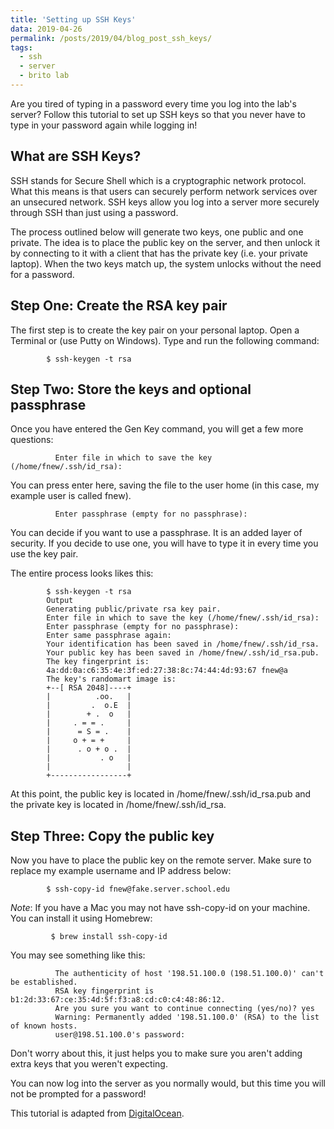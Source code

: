 ```yaml
---
title: 'Setting up SSH Keys'
data: 2019-04-26
permalink: /posts/2019/04/blog_post_ssh_keys/
tags:
  - ssh
  - server
  - brito lab
---
```


Are you tired of typing in a password every time you log into the lab's server? Follow this tutorial to set up SSH keys so that you never have to type in your password again while logging in!

What are SSH Keys?
------------------
SSH stands for Secure Shell which is a cryptographic network protocol. What this means is that users can securely perform network services over an unsecured network. SSH keys allow you log into a server more securely through SSH than just using a password. 

The process outlined below will generate two keys, one public and one private. The idea is to place the public key on the server, and then unlock it by connecting to it with a client that has the private key (i.e. your private laptop). When the two keys match up, the system unlocks without the need for a password.

Step One: Create the RSA key pair
---------------------------------
The first step is to create the key pair on your personal laptop. Open a Terminal or (use Putty on Windows). Type and run the following command:

            $ ssh-keygen -t rsa
            
            
Step Two: Store the keys and optional passphrase
------------------------------------------------
Once you have entered the Gen Key command, you will get a few more questions:

              Enter file in which to save the key (/home/fnew/.ssh/id_rsa):
              
You can press enter here, saving the file to the user home (in this case, my example user is called fnew).

              Enter passphrase (empty for no passphrase):
              
You can decide if you want to use a passphrase. It is an added layer of security. If you decide to use one, you will have to type it in every time you use the key pair. 

The entire process looks likes this:

            $ ssh-keygen -t rsa
            Output
            Generating public/private rsa key pair.
            Enter file in which to save the key (/home/fnew/.ssh/id_rsa): 
            Enter passphrase (empty for no passphrase): 
            Enter same passphrase again: 
            Your identification has been saved in /home/fnew/.ssh/id_rsa.
            Your public key has been saved in /home/fnew/.ssh/id_rsa.pub.
            The key fingerprint is:
            4a:dd:0a:c6:35:4e:3f:ed:27:38:8c:74:44:4d:93:67 fnew@a
            The key's randomart image is:
            +--[ RSA 2048]----+
            |          .oo.   |
            |         .  o.E  |
            |        + .  o   |
            |     . = = .     |
            |      = S = .    |
            |     o + = +     |
            |      . o + o .  |
            |           . o   |
            |                 |
            +-----------------+
            
At this point, the public key is located in /home/fnew/.ssh/id_rsa.pub and the private key is located in /home/fnew/.ssh/id_rsa.

Step Three: Copy the public key
-------------------------------
Now you have to place the public key on the remote server. Make sure to replace my example username and IP address below:

            $ ssh-copy-id fnew@fake.server.school.edu
            
_Note_: If you have a Mac you may not have ssh-copy-id on your machine. You can install it using Homebrew:
    
             $ brew install ssh-copy-id
             
You may see something like this:
              
              The authenticity of host '198.51.100.0 (198.51.100.0)' can't be established.
              RSA key fingerprint is b1:2d:33:67:ce:35:4d:5f:f3:a8:cd:c0:c4:48:86:12.
              Are you sure you want to continue connecting (yes/no)? yes
              Warning: Permanently added '198.51.100.0' (RSA) to the list of known hosts.
              user@198.51.100.0's password: 
              
Don't worry about this, it just helps you to make sure you aren't adding extra keys that you weren't expecting. 

You can now log into the server as you normally would, but this time you will not be prompted for a password! 

This tutorial is adapted from [DigitalOcean](https://www.digitalocean.com/community/tutorials/how-to-set-up-ssh-keys--2).
